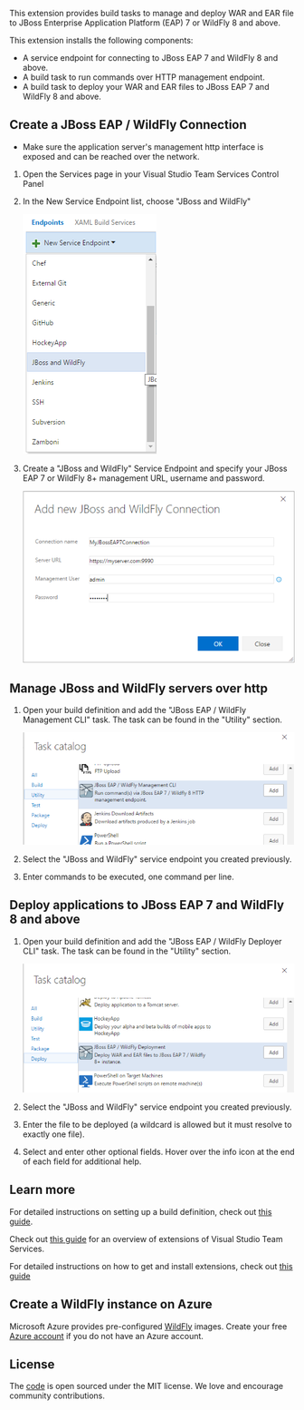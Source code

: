 This extension provides build tasks to manage and deploy WAR and EAR file to JBoss Enterprise Application Platform (EAP) 7 or WildFly 8 and above.

This extension installs the following components:
* A service endpoint for connecting to JBoss EAP 7 and WildFly 8 and above.
* A build task to run commands over HTTP management endpoint.
* A build task to deploy your WAR and EAR files to JBoss EAP 7 and WildFly 8 and above.

## Create a JBoss EAP / WildFly Connection
* Make sure the application server's management http interface is exposed and can be reached over the network.

1. Open the Services page in your Visual Studio Team Services Control Panel
1. In the New Service Endpoint list, choose "JBoss and WildFly"

   ![WildFly/JBoss EAP Endpoint](images/AddNewConnection.png)

1. Create a "JBoss and WildFly" Service Endpoint and specify your JBoss EAP 7 or WildFly 8+ management URL, username and password.

   ![WildFly/JBoss EAP Endpoint](images/WildFlyConnection.png)

## Manage JBoss and WildFly servers over http

1. Open your build definition and add the "JBoss EAP / WildFly Management CLI" task. The task can be found in the "Utility" section.

   ![WildFly/Mangement task](images/managementtask.png) 
  
1. Select the "JBoss and WildFly" service endpoint you created previously.
1. Enter commands to be executed, one command per line.

## Deploy applications to JBoss EAP 7 and WildFly 8 and above

1. Open your build definition and add the "JBoss EAP / WildFly Deployer CLI" task. The task can be found in the "Utility" section.

   ![WildFly/Deployment task](images/deploymenttask.png)

1. Select the "JBoss and WildFly" service endpoint you created previously.
1. Enter the file to be deployed (a wildcard is allowed but it must resolve to exactly one file).
1. Select and enter other optional fields.  Hover over the info icon at the end of each field for additional help.

## Learn more
For detailed instructions on setting up a build definition, check out [this guide](https://msdn.microsoft.com/library/vs/alm/build/define/create).

Check out [this guide](https://www.visualstudio.com/en-us/docs/integrate/extensions/overview) for an overview of extensions of Visual Studio Team Services.

For detailed instructions on how to get and install extensions, check out [this guide](https://www.visualstudio.com/en-us/docs/marketplace/overview)

## Create a WildFly instance on Azure
Microsoft Azure provides pre-configured [WildFly](https://azure.microsoft.com/en-us/marketplace/virtual-machines/all/?term=wildfly) images. Create your free [Azure account](https://azure.microsoft.com/en-us/free/) if you do not have an Azure account. 

## License
The [code](https://github.com/Microsoft/vsts-jboss-wildfly) is open sourced under the MIT license. We love and encourage community contributions.
